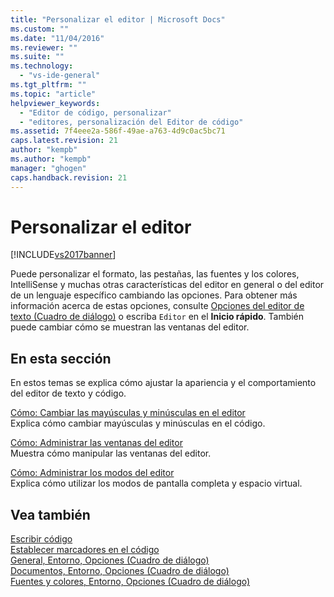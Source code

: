```yaml
---
title: "Personalizar el editor | Microsoft Docs"
ms.custom: ""
ms.date: "11/04/2016"
ms.reviewer: ""
ms.suite: ""
ms.technology: 
  - "vs-ide-general"
ms.tgt_pltfrm: ""
ms.topic: "article"
helpviewer_keywords: 
  - "Editor de código, personalizar"
  - "editores, personalización del Editor de código"
ms.assetid: 7f4eee2a-586f-49ae-a763-4d9c0ac5bc71
caps.latest.revision: 21
author: "kempb"
ms.author: "kempb"
manager: "ghogen"
caps.handback.revision: 21
---
```

# Personalizar el editor
[!INCLUDE[vs2017banner](../code-quality/includes/vs2017banner.md)]

Puede personalizar el formato, las pestañas, las fuentes y los colores, IntelliSense y muchas otras características del editor en general o del editor de un lenguaje específico cambiando las opciones.  Para obtener más información acerca de estas opciones, consulte [Opciones del editor de texto \(Cuadro de diálogo\)](../ide/reference/text-editor-options-dialog-box.md) o escriba `Editor` en el **Inicio rápido**.  También puede cambiar cómo se muestran las ventanas del editor.  
  
## En esta sección  
 En estos temas se explica cómo ajustar la apariencia y el comportamiento del editor de texto y código.  
  
 [Cómo: Cambiar las mayúsculas y minúsculas en el editor](../ide/how-to-change-text-case-in-the-editor.md)  
 Explica cómo cambiar mayúsculas y minúsculas en el código.  
  
 [Cómo: Administrar las ventanas del editor](../ide/how-to-manage-editor-windows.md)  
 Muestra cómo manipular las ventanas del editor.  
  
 [Cómo: Administrar los modos del editor](../ide/how-to-manage-editor-modes.md)  
 Explica cómo utilizar los modos de pantalla completa y espacio virtual.  
  
## Vea también  
 [Escribir código](../ide/writing-code-in-the-code-and-text-editor.md)   
 [Establecer marcadores en el código](../ide/setting-bookmarks-in-code.md)   
 [General, Entorno, Opciones \(Cuadro de diálogo\)](../ide/reference/general-environment-options-dialog-box.md)   
 [Documentos, Entorno, Opciones \(Cuadro de diálogo\)](../ide/reference/documents-environment-options-dialog-box.md)   
 [Fuentes y colores, Entorno, Opciones \(Cuadro de diálogo\)](../ide/reference/fonts-and-colors-environment-options-dialog-box.md)